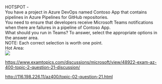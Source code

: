 HOTSPOT -<br/>You have a project in Azure DevOps named Contoso App that contains pipelines in Azure Pipelines for GitHub repositories.<br/>You need to ensure that developers receive Microsoft Teams notifications when there are failures in a pipeline of Contoso App.<br/>What should you run in Teams? To answer, select the appropriate options in the answer area.<br/>NOTE: Each correct selection is worth one point.<br/>Hot Area:<br/><img src="https://www.examtopics.com/assets/media/exam-media/04257/0006700001.png" class="in-exam-image"/><br/><p><a href="https://www.examtopics.com/discussions/microsoft/view/48922-exam-az-400-topic-2-question-21-discussion/">https://www.examtopics.com/discussions/microsoft/view/48922-exam-az-400-topic-2-question-21-discussion/</a></p><p><a href="http://116.198.226.11/az400/topic-02-question-21.html">http://116.198.226.11/az400/topic-02-question-21.html</a></p><script src="https://giscus.app/client.js"                    data-repo="azsamples/az204"                    data-repo-id="R_kgDOMRXzDQ"                    data-category="General"                    data-category-id="DIC_kwDOMRXzDc4Cgi27"                    data-mapping="pathname"                    data-strict="1"                    data-reactions-enabled="0"                    data-emit-metadata="0"                    data-input-position="bottom"                    data-theme="preferred_color_scheme"                    data-lang="en"                    crossorigin="anonymous"                    async>                    </script>